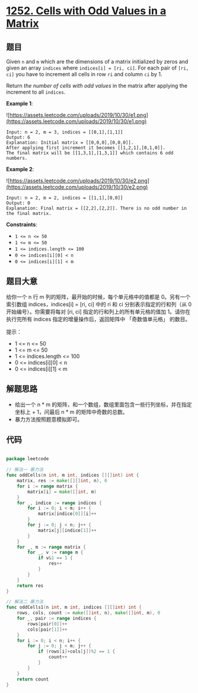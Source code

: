 # [1252. Cells with Odd Values in a Matrix](https://leetcode.com/problems/cells-with-odd-values-in-a-matrix/)


## 题目

Given `n` and `m` which are the dimensions of a matrix initialized by zeros and given an array `indices` where `indices[i] = [ri, ci]`. For each pair of `[ri, ci]` you have to increment all cells in row `ri` and column `ci` by 1.

Return *the number of cells with odd values* in the matrix after applying the increment to all `indices`.

**Example 1**:

![https://assets.leetcode.com/uploads/2019/10/30/e1.png](https://assets.leetcode.com/uploads/2019/10/30/e1.png)

    Input: n = 2, m = 3, indices = [[0,1],[1,1]]
    Output: 6
    Explanation: Initial matrix = [[0,0,0],[0,0,0]].
    After applying first increment it becomes [[1,2,1],[0,1,0]].
    The final matrix will be [[1,3,1],[1,3,1]] which contains 6 odd numbers.

**Example 2**:

![https://assets.leetcode.com/uploads/2019/10/30/e2.png](https://assets.leetcode.com/uploads/2019/10/30/e2.png)

    Input: n = 2, m = 2, indices = [[1,1],[0,0]]
    Output: 0
    Explanation: Final matrix = [[2,2],[2,2]]. There is no odd number in the final matrix.

**Constraints**:

- `1 <= n <= 50`
- `1 <= m <= 50`
- `1 <= indices.length <= 100`
- `0 <= indices[i][0] < n`
- `0 <= indices[i][1] < m`

## 题目大意


给你一个 n 行 m 列的矩阵，最开始的时候，每个单元格中的值都是 0。另有一个索引数组 indices，indices[i] = [ri, ci] 中的 ri 和 ci 分别表示指定的行和列（从 0 开始编号）。你需要将每对 [ri, ci] 指定的行和列上的所有单元格的值加 1。请你在执行完所有 indices 指定的增量操作后，返回矩阵中 「奇数值单元格」 的数目。

提示：

- 1 <= n <= 50
- 1 <= m <= 50
- 1 <= indices.length <= 100
- 0 <= indices[i][0] < n
- 0 <= indices[i][1] < m


## 解题思路

- 给出一个 n * m 的矩阵，和一个数组，数组里面包含一些行列坐标，并在指定坐标上 + 1，问最后 n * m 的矩阵中奇数的总数。
- 暴力方法按照题意模拟即可。

## 代码

```go

package leetcode

// 解法一 暴力法
func oddCells(n int, m int, indices [][]int) int {
	matrix, res := make([][]int, n), 0
	for i := range matrix {
		matrix[i] = make([]int, m)
	}
	for _, indice := range indices {
		for i := 0; i < m; i++ {
			matrix[indice[0]][i]++
		}
		for j := 0; j < n; j++ {
			matrix[j][indice[1]]++
		}
	}
	for _, m := range matrix {
		for _, v := range m {
			if v&1 == 1 {
				res++
			}
		}
	}
	return res
}

// 解法二 暴力法
func oddCells1(n int, m int, indices [][]int) int {
	rows, cols, count := make([]int, n), make([]int, m), 0
	for _, pair := range indices {
		rows[pair[0]]++
		cols[pair[1]]++
	}
	for i := 0; i < n; i++ {
		for j := 0; j < m; j++ {
			if (rows[i]+cols[j])%2 == 1 {
				count++
			}
		}
	}
	return count
}

```
